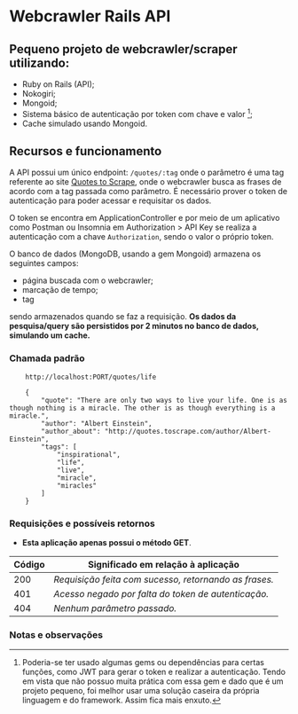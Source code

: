 # Webcrawler Rails API

## Pequeno projeto de webcrawler/scraper utilizando:
- Ruby on Rails (API);
- Nokogiri;
- Mongoid;
- Sistema básico de autenticação por token com chave e valor [^1];
- Cache simulado usando Mongoid.

## Recursos e funcionamento

A API possui um único endpoint: ```/quotes/:tag``` onde o parâmetro é uma tag referente ao site [Quotes to Scrape](http://quotes.toscrape.com), onde o webcrawler busca as frases de acordo com a tag passada como parâmetro. É necessário prover o token de autenticação para poder acessar e requisitar os dados.

O token se encontra em ApplicationController e por meio de um aplicativo como Postman ou Insomnia em Authorization > API Key se realiza a autenticação com a chave ```Authorization```, sendo o valor o próprio token.

O banco de dados (MongoDB, usando a gem Mongoid) armazena os seguintes campos:

- página buscada com o webcrawler;
- marcação de tempo; 
- tag 

sendo armazenados quando se faz a requisição. **Os dados da pesquisa/query são persistidos por 2 minutos no banco de dados, simulando um cache.**

### Chamada padrão

```
    http://localhost:PORT/quotes/life

    {
        "quote": "There are only two ways to live your life. One is as though nothing is a miracle. The other is as though everything is a miracle.",
        "author": "Albert Einstein",
        "author_about": "http://quotes.toscrape.com/author/Albert-Einstein",
        "tags": [
            "inspirational",
            "life",
            "live",
            "miracle",
            "miracles"
        ]
    }
```
### Requisições e possíveis retornos

- **Esta aplicação apenas possui o método GET**.

|Código|Significado em relação à aplicação|
|-|-|
|200|_Requisição feita com sucesso, retornando as frases._|
|401|_Acesso negado por falta do token de autenticação._|
|404|_Nenhum parâmetro passado._|

### Notas e observações

[^1]: Poderia-se ter usado algumas gems ou dependências para certas funções, como JWT para gerar o token e realizar a autenticação. Tendo em vista que não possuo muita prática com essa gem e dado que é um projeto pequeno, foi melhor usar uma solução caseira da própria linguagem e do framework. Assim fica mais enxuto.